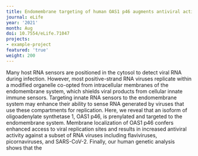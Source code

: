 ```yaml
---
title: Endomembrane targeting of human OAS1 p46 augments antiviral activity.
journal: eLife
year: '2021'
month: Aug
doi: 10.7554/eLife.71047
projects:
- example-project
featured: 'true'
weight: 200
---
```


Many host RNA sensors are positioned in the cytosol to detect viral RNA during infection. However, most positive-strand RNA viruses replicate within a modified organelle co-opted from intracellular membranes of the endomembrane system, which shields viral products from cellular innate immune sensors. Targeting innate RNA sensors to the endomembrane system may enhance their ability to sense RNA generated by viruses that use these compartments for replication. Here, we reveal that an isoform of oligoadenylate synthetase 1, OAS1 p46, is prenylated and targeted to the endomembrane system. Membrane localization of OAS1 p46 confers enhanced access to viral replication sites and results in increased antiviral activity against a subset of RNA viruses including flaviviruses, picornaviruses, and SARS-CoV-2. Finally, our human genetic analysis shows that the 